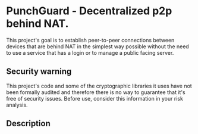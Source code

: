 # PunchGuard - Decentralized p2p behind NAT.

This project's goal is to establish peer-to-peer connections between devices that are behind NAT in the simplest way possible without the need to use a service that has a login or to manage a public facing server.

## Security warning

This project's code and some of the cryptographic libraries it uses have not been formally audited and therefore there is no way to guarantee that it's free of security issues. Before use, consider this information in your risk analysis.

## Description


